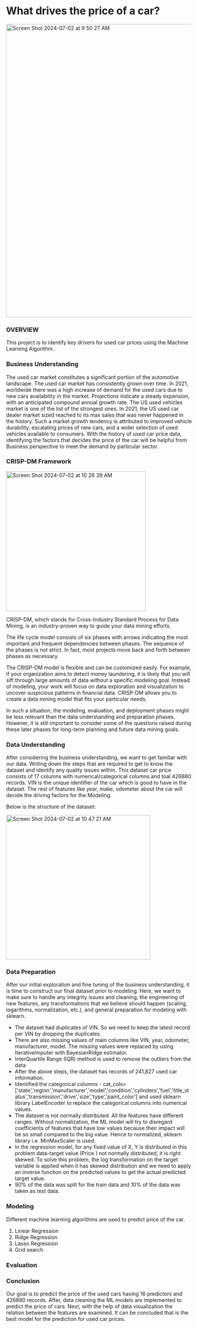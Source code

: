 # What drives the price of a car?

<img width="793" alt="Screen Shot 2024-07-02 at 9 50 27 AM" src="https://github.com/rajeshvr79/UCB-MLAI/assets/145634280/29ad2294-8e76-4d4c-9dab-6417b6a9fe22">


### OVERVIEW

This project is to identify key drivers for used car prices using the Machine Learning Algorithm.  


### Business Understanding

The used car market constitutes a significant portion of the automotive landscape. The used car market has consistently grown over time. In 2021, worldwide there was a high increase of demand for the used cars due to new cars availability in the market. Projections indicate a steady expansion, with an anticipated compound annual growth rate. The US used vehicles market is one of the list of the strongest ones. In 2021, the US used car dealer market sized reached to its max sales that was never happened in the history. Such a market growth tendency is attributed to improved vehicle durability, escalating prices of new cars, and a wider selection of used vehicles available to consumers. With the history of used car price data, identifying the factors that decides the price of the car will be helpful from Business perspective to meet the demand by particular sector.


### CRISP-DM Framework

<img width="378" alt="Screen Shot 2024-07-02 at 10 26 39 AM" src="https://github.com/rajeshvr79/UCB-MLAI/assets/145634280/371039b4-69a2-4bd1-b9e9-a6f7f42adad7">

CRISP-DM, which stands for Cross-Industry Standard Process for Data Mining, is an industry-proven way to guide your data mining efforts.

The life cycle model consists of six phases with arrows indicating the most important and frequent dependencies between phases. The sequence of the phases is not strict. In fact, most projects move back and forth between phases as necessary.

The CRISP-DM model is flexible and can be customized easily. For example, if your organization aims to detect money laundering, it is likely that you will sift through large amounts of data without a specific modeling goal. Instead of modeling, your work will focus on data exploration and visualization to uncover suspicious patterns in financial data. CRISP-DM allows you to create a data mining model that fits your particular needs.

In such a situation, the modeling, evaluation, and deployment phases might be less relevant than the data understanding and preparation phases. However, it is still important to consider some of the questions raised during these later phases for long-term planning and future data mining goals.


### Data Understanding

After considering the business understanding, we want to get familiar with our data. Writing down the steps that are required to get to know the dataset and identify any quality issues within. This dataset car price consists of 17 columns with numerical/categorical columns and toal 426880 records. VIN is the unique identifier of the car which is good to have in the dataset. The rest of features like year, make, odometer about the car will decide the driving factors for the Modeling.

Below is the structure of the dataset:

<img width="391" alt="Screen Shot 2024-07-02 at 10 47 21 AM" src="https://github.com/rajeshvr79/UCB-MLAI/assets/145634280/77634603-ff12-40d7-95c4-d2f9a8c2b992">






### Data Preparation

After our initial exploration and fine tuning of the business understanding, it is time to construct our final dataset prior to modeling. Here, we want to make sure to handle any integrity issues and cleaning, the engineering of new features, any transformations that we believe should happen (scaling, logarithms, normalization, etc.), and general preparation for modeling with sklearn.

- The dataset had duplicates of VIN. So we need to keep the latest record per VIN by dropping the duplicates. 
- There are also missing values of main columns like VIN, year, odometer, manufacturer, model. The missing values were replaced by using IterativeImputer with BayesianRidge estimator.
- InterQuartile Range (IQR) method is used to remove the outliers from the data
- After the above steps, the dataset has records of 241,827 used car information.
- Identified the categorical columns - cat_cols=['state','region','manufacturer','model','condition','cylinders','fuel','title_status','transmission','drive','size','type','paint_color'] and used sklearn library LabelEncoder to replace the categorical columns into numerical values.
- The dataset is not normally distributed. All the features have different ranges. Without normalization, the ML model will try to disregard coefficients of features that have low values because their impact will be so small compared to the big value. Hence to normalized, sklearn library i.e. MinMaxScaler is used.
- In the regression model, for any fixed value of X, Y is distributed in this problem data-target value (Price ) not normally distributed, it is right skewed. To solve this problem, the log transformation on the target variable is applied when it has skewed distribution and we need to apply an inverse function on the predicted values to get the actual predicted target value.
- 90% of the data was split for the train data and 10% of the data was taken as test data.


### Modeling

Different machine learning algorithms are used to predict price of the car.

1. Linear Regression
2. Ridge Regression
3. Lasso Regression
4. Grid search


### Evaluation

### Conclusion
Our goal is to predict the price of the used cars having 16 predictors and 426880 records.
After, data cleaning the ML models are implemented to predict the price of cars.
Next, with the help of data visualization the relation between the features are examined.
It can be concluded that  is the best model for the prediction for used car prices. 
